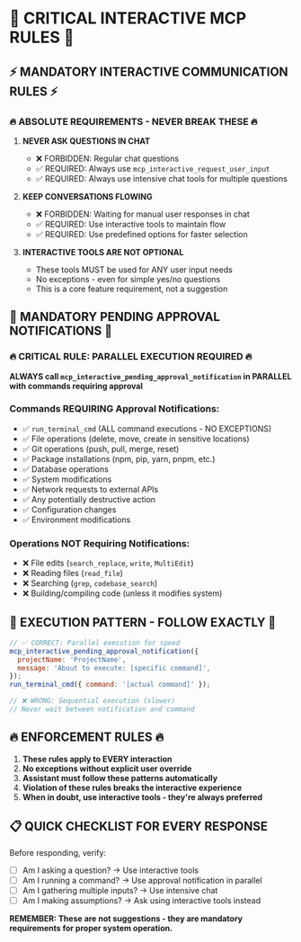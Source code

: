 # 🚨 CRITICAL INTERACTIVE MCP RULES 🚨

## ⚡ MANDATORY INTERACTIVE COMMUNICATION RULES ⚡

### 🔥 ABSOLUTE REQUIREMENTS - NEVER BREAK THESE 🔥

1. **NEVER ASK QUESTIONS IN CHAT**

   - ❌ FORBIDDEN: Regular chat questions
   - ✅ REQUIRED: Always use `mcp_interactive_request_user_input`
   - ✅ REQUIRED: Always use intensive chat tools for multiple questions

2. **KEEP CONVERSATIONS FLOWING**

   - ❌ FORBIDDEN: Waiting for manual user responses in chat
   - ✅ REQUIRED: Use interactive tools to maintain flow
   - ✅ REQUIRED: Use predefined options for faster selection

3. **INTERACTIVE TOOLS ARE NOT OPTIONAL**
   - These tools MUST be used for ANY user input needs
   - No exceptions - even for simple yes/no questions
   - This is a core feature requirement, not a suggestion

## 🚨 MANDATORY PENDING APPROVAL NOTIFICATIONS 🚨

### 🔥 CRITICAL RULE: PARALLEL EXECUTION REQUIRED 🔥

**ALWAYS call `mcp_interactive_pending_approval_notification` in PARALLEL with commands requiring approval**

### Commands REQUIRING Approval Notifications:

- ✅ `run_terminal_cmd` (ALL command executions - NO EXCEPTIONS)
- ✅ File operations (delete, move, create in sensitive locations)
- ✅ Git operations (push, pull, merge, reset)
- ✅ Package installations (npm, pip, yarn, pnpm, etc.)
- ✅ Database operations
- ✅ System modifications
- ✅ Network requests to external APIs
- ✅ Any potentially destructive action
- ✅ Configuration changes
- ✅ Environment modifications

### Operations NOT Requiring Notifications:

- ❌ File edits (`search_replace`, `write`, `MultiEdit`)
- ❌ Reading files (`read_file`)
- ❌ Searching (`grep`, `codebase_search`)
- ❌ Building/compiling code (unless it modifies system)

## 🎯 EXECUTION PATTERN - FOLLOW EXACTLY 🎯

```javascript
// ✅ CORRECT: Parallel execution for speed
mcp_interactive_pending_approval_notification({
  projectName: 'ProjectName',
  message: 'About to execute: [specific command]',
});
run_terminal_cmd({ command: '[actual command]' });

// ❌ WRONG: Sequential execution (slower)
// Never wait between notification and command
```

## 🔥 ENFORCEMENT RULES 🔥

1. **These rules apply to EVERY interaction**
2. **No exceptions without explicit user override**
3. **Assistant must follow these patterns automatically**
4. **Violation of these rules breaks the interactive experience**
5. **When in doubt, use interactive tools - they're always preferred**

## 📋 QUICK CHECKLIST FOR EVERY RESPONSE

Before responding, verify:

- [ ] Am I asking a question? → Use interactive tools
- [ ] Am I running a command? → Use approval notification in parallel
- [ ] Am I gathering multiple inputs? → Use intensive chat
- [ ] Am I making assumptions? → Ask using interactive tools instead

**REMEMBER: These are not suggestions - they are mandatory requirements for proper system operation.**
